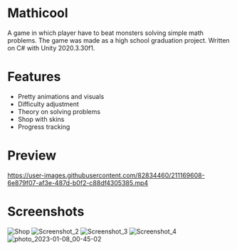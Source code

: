 # Mathicool
A game in which player have to beat monsters solving simple math problems. The game was made as a high school graduation project. Written on C# with Unity 2020.3.30f1.

# Features

+ Pretty animations and visuals
+ Difficulty adjustment
+ Theory on solving problems
+ Shop with skins
+ Progress tracking

# Preview

https://user-images.githubusercontent.com/82834460/211169608-6e879f07-af3e-487d-b0f2-c88df4305385.mp4

# Screenshots

![Shop](https://user-images.githubusercontent.com/82834460/211169655-977370d8-9c59-43eb-a8ef-7b92f2537521.png)
![Screenshot_2](https://user-images.githubusercontent.com/82834460/211169656-f12c38cd-78be-454e-934f-2459addfa514.png)
![Screenshot_3](https://user-images.githubusercontent.com/82834460/211169657-651c1975-2e93-42ef-8aad-cd196c988b5a.png)
![Screenshot_4](https://user-images.githubusercontent.com/82834460/211169658-3d9836f3-47a6-4bb7-8cd7-9b05cd299a05.png)
![photo_2023-01-08_00-45-02](https://user-images.githubusercontent.com/82834460/211169696-43e0c5a2-617b-4db8-96dd-195d87d96e74.jpg)

